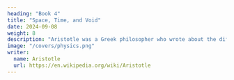 ```yaml
---
heading: "Book 4"
title: "Space, Time, and Void"
date: 2024-09-08
weight: 8
description: "Aristotle was a Greek philosopher who wrote about the different Greek philosophies and advanced his own substance-based beliefs"
image: "/covers/physics.png"
writer:
  name: Aristotle 
  url: https://en.wikipedia.org/wiki/Aristotle
---
```


